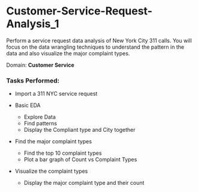 # Customer-Service-Request-Analysis_1
Perform a service request data analysis of New York City 311 calls. You will focus on the data wrangling techniques to understand the pattern in the data and also visualize the major complaint types.

Domain: **Customer Service**

### Tasks Performed:

- Import a 311 NYC service request

- Basic EDA
  - Explore Data
  - Find patterns
  - Display the Compliant type and City together

- Find the major complaint types
  - Find the top 10 complaint types
  - Plot a bar graph of Count vs Complaint Types
  
- Visualize the complaint types
  - Display the major complaint type and their count
